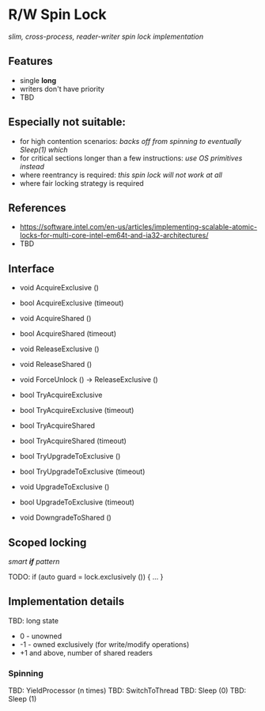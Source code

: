 # R/W Spin Lock
*slim, cross-process, reader-writer spin lock implementation*

## Features
* single **long**
* writers don't have priority
* TBD

## Especially not suitable:
* for high contention scenarios: *backs off from spinning to eventually Sleep(1) which*
* for critical sections longer than a few instructions: *use OS primitives instead*
* where reentrancy is required: *this spin lock will not work at all*
* where fair locking strategy is required

## References
* https://software.intel.com/en-us/articles/implementing-scalable-atomic-locks-for-multi-core-intel-em64t-and-ia32-architectures/
* TBD

## Interface

* void AcquireExclusive ()
* bool AcquireExclusive (timeout)
* void AcquireShared ()
* bool AcquireShared (timeout)

* void ReleaseExclusive ()
* void ReleaseShared ()
* void ForceUnlock () -> ReleaseExclusive ()

* bool TryAcquireExclusive 
* bool TryAcquireExclusive (timeout)
* bool TryAcquireShared
* bool TryAcquireShared (timeout)
* bool TryUpgradeToExclusive ()
* bool TryUpgradeToExclusive (timeout)

* void UpgradeToExclusive ()
* bool UpgradeToExclusive (timeout)
* void DowngradeToShared ()

## Scoped locking
*smart **if** pattern*

TODO: if (auto guard = lock.exclusively ()) { ... }


## Implementation details

TBD: long state
 - 0 - unowned
 - -1 - owned exclusively (for write/modify operations)
 - +1 and above, number of shared readers

### Spinning

TBD: YieldProcessor (n times)
TBD: SwitchToThread
TBD: Sleep (0)
TBD: Sleep (1)

